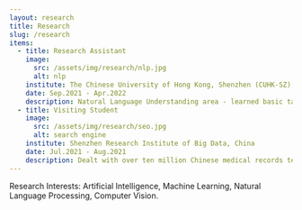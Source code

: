 ```yaml
---
layout: research
title: Research
slug: /research
items:
  - title: Research Assistant
    image:
      src: /assets/img/research/nlp.jpg
      alt: nlp
    institute: The Chinese University of Hong Kong, Shenzhen (CUHK-SZ), China
    date: Sep.2021 - Apr.2022
    description: Natural Language Understanding area - learned basic tasks, such as Part-Of-Speech, and helped to develop NLP toolkits; conducted research on Syntactic Analysis task, constructed transition-based models on C++ and Python; built text classification and sequence labeling models by using statistical models such as SVM, HMM, etc.</p>Natural Language Generation area - conducted research on Code Generation task, and constructed a sequence-to-sequence model based on Transformers.Constructed a spider to crawl news from 17 news websites by using BeautifulSoup and selenium Python packages; completed the extractive summarization and classification of the news according to statistics on characters and words.</p>Constructed a spider to crawl news from 17 news websites by using BeautifulSoup and selenium Python packages; completed the extractive summarization and classification of the news according to statistics on characters and words.</p>
  - title: Visiting Student
    image:
      src: /assets/img/research/seo.jpg
      alt: search engine
    institute: Shenzhen Research Institute of Big Data, China
    date: Jul.2021 - Aug.2021
    description: Dealt with over ten million Chinese medical records text with multiple processors, on which performed word segmentation and NER tasks, and built a medical search engine which was able to execute the users’ natural language queries and return the results in order of relevance, based on Java EE and Java Lucene.</p>
---
```


Research Interests: Artificial Intelligence, Machine Learning, Natural Language Processing, Computer Vision.
<br />
<br />